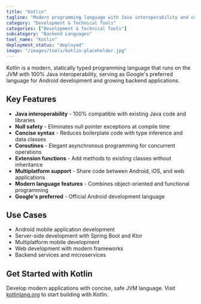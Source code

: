 ```yaml
---
title: "Kotlin"
tagline: "Modern programming language with Java interoperability and concise syntax"
category: "Development & Technical Tools"
categories: ["Development & Technical Tools"]
subcategory: "Backend Languages"
tool_name: "Kotlin"
deployment_status: "deployed"
image: "/images/tools/kotlin-placeholder.jpg"
---
```

Kotlin is a modern, statically typed programming language that runs on the JVM with 100% Java interoperability, serving as Google's preferred language for Android development and growing backend applications.

## Key Features

- **Java interoperability** - 100% compatible with existing Java code and libraries
- **Null safety** - Eliminates null pointer exceptions at compile time
- **Concise syntax** - Reduces boilerplate code with type inference and data classes
- **Coroutines** - Elegant asynchronous programming for concurrent operations
- **Extension functions** - Add methods to existing classes without inheritance
- **Multiplatform support** - Share code between Android, iOS, and web applications
- **Modern language features** - Combines object-oriented and functional programming
- **Google's preferred** - Official Android development language

## Use Cases

- Android mobile application development
- Server-side development with Spring Boot and Ktor
- Multiplatform mobile development
- Web development with modern frameworks
- Backend services and microservices

## Get Started with Kotlin

Develop modern applications with concise, safe JVM language. Visit [kotlinlang.org](https://kotlinlang.org) to start building with Kotlin.